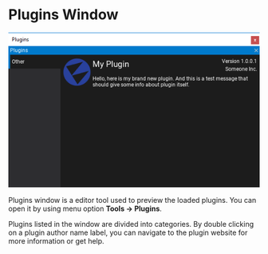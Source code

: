# Plugins Window

![Plugins Window](media/plugins-window.png)

Plugins window is a editor tool used to preview the loaded plugins. You can open it by using menu option **Tools -> Plugins**.

Plugins listed in the window are divided into categories. By double clicking on a plugin author name label, you can navigate to the plugin website for more information or get help.


